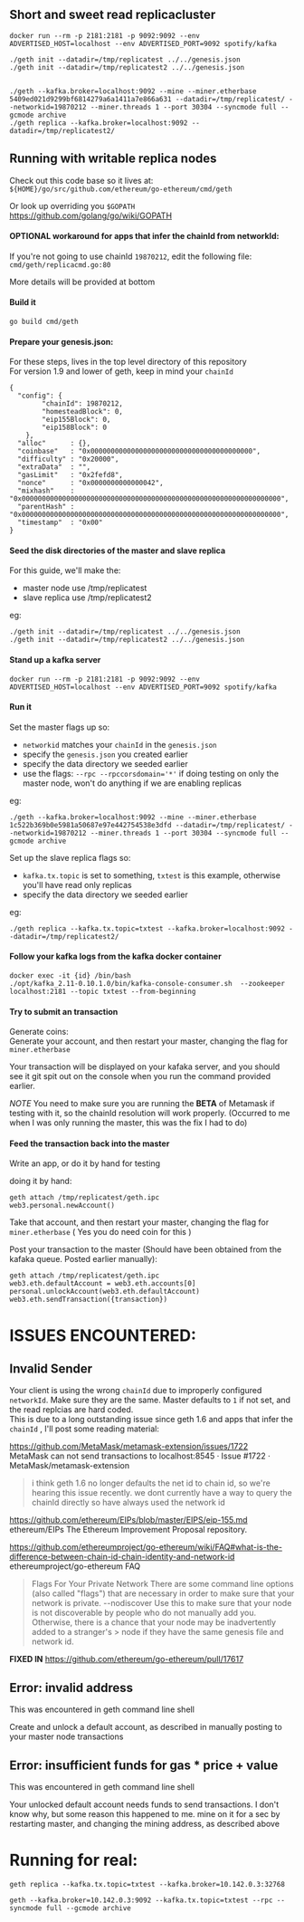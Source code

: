 ## Short and sweet read replicacluster
    docker run --rm -p 2181:2181 -p 9092:9092 --env ADVERTISED_HOST=localhost --env ADVERTISED_PORT=9092 spotify/kafka

    ./geth init --datadir=/tmp/replicatest ../../genesis.json
    ./geth init --datadir=/tmp/replicatest2 ../../genesis.json


    ./geth --kafka.broker=localhost:9092 --mine --miner.etherbase 5409ed021d9299bf6814279a6a1411a7e866a631 --datadir=/tmp/replicatest/ --networkid=19870212 --miner.threads 1 --port 30304 --syncmode full --gcmode archive
    ./geth replica --kafka.broker=localhost:9092 --datadir=/tmp/replicatest2/


## Running with writable replica nodes

Check out this code base so it lives at:  
`${HOME}/go/src/github.com/ethereum/go-ethereum/cmd/geth`  

Or look up overriding you `$GOPATH` https://github.com/golang/go/wiki/GOPATH

#### OPTIONAL workaround for apps that infer the chainId from networkId:

If you're not going to use chainId `19870212`, edit the following file: `cmd/geth/replicacmd.go:80`

More details will be provided at bottom


#### Build it

    go build cmd/geth

#### Prepare your genesis.json:

For these steps, lives in the top level directory of this repository  
For version 1.9 and lower of geth, keep in mind your `chainId`  

    {
      "config": {
            "chainId": 19870212,
            "homesteadBlock": 0,
            "eip155Block": 0,
            "eip158Block": 0
        },
      "alloc"      : {},
      "coinbase"   : "0x0000000000000000000000000000000000000000",
      "difficulty" : "0x20000",
      "extraData"  : "",
      "gasLimit"   : "0x2fefd8",
      "nonce"      : "0x0000000000000042",
      "mixhash"    : "0x0000000000000000000000000000000000000000000000000000000000000000",
      "parentHash" : "0x0000000000000000000000000000000000000000000000000000000000000000",
      "timestamp"  : "0x00"
    }

#### Seed the disk directories of the master and slave replica

For this guide, we'll make the:  
- master node use /tmp/replicatest  
- slave replica use /tmp/replicatest2  

eg:

    ./geth init --datadir=/tmp/replicatest ../../genesis.json
    ./geth init --datadir=/tmp/replicatest2 ../../genesis.json


#### Stand up a kafka server

    docker run --rm -p 2181:2181 -p 9092:9092 --env ADVERTISED_HOST=localhost --env ADVERTISED_PORT=9092 spotify/kafka

#### Run it


Set the master flags up so:  
- `networkid` matches your `chainId` in the `genesis.json`  
- specify the `genesis.json` you created earlier  
- specify the data directory we seeded earlier  
- use the flags: `--rpc --rpccorsdomain='*'` if doing testing on only the master node, won't do anything if we are enabling replicas  

eg:

    ./geth --kafka.broker=localhost:9092 --mine --miner.etherbase 1c522b369b0e5981a50687e97e442754538e3dfd --datadir=/tmp/replicatest/ --networkid=19870212 --miner.threads 1 --port 30304 --syncmode full --gcmode archive

Set up the slave replica flags so:  
- `kafka.tx.topic` is set to something, `txtest` is this example, otherwise you'll have read only replicas  
- specify the data directory we seeded earlier  

eg:

    ./geth replica --kafka.tx.topic=txtest --kafka.broker=localhost:9092 --datadir=/tmp/replicatest2/


#### Follow your kafka logs from the kafka docker container

    docker exec -it {id} /bin/bash
    ./opt/kafka_2.11-0.10.1.0/bin/kafka-console-consumer.sh  --zookeeper localhost:2181 --topic txtest --from-beginning


#### Try to submit an transaction

Generate coins:  
Generate your account, and then restart your master, changing the flag for `miner.etherbase`  

Your transaction will be displayed on your kafaka server, and you should see it git spit out on the console when you run the command provided earlier.

*NOTE* You need to make sure you are running the **BETA** of Metamask if testing with it, so the chainId resolution will work properly. (Occurred to me when I was only running the master, this was the fix I had to do)

#### Feed the transaction back into the master

Write an app, or do it by hand for testing

doing it by hand:

    geth attach /tmp/replicatest/geth.ipc  
    web3.personal.newAccount()  

Take that account, and then restart your master, changing the flag for `miner.etherbase` ( Yes you do need coin for this )

Post your transaction to the master (Should have been obtained from the kafaka queue. Posted earlier manually):

    geth attach /tmp/replicatest/geth.ipc
    web3.eth.defaultAccount = web3.eth.accounts[0]
    personal.unlockAccount(web3.eth.defaultAccount)
    web3.eth.sendTransaction({transaction})


# ISSUES ENCOUNTERED:
## Invalid Sender

Your client is using the wrong `chainId` due to improperly configured `networkId`. Make sure they are the same. Master defaults to `1` if not set, and the read replcias are hard coded.  
This is due to a long outstanding issue since geth 1.6 and apps that infer the `chainId` , I'll post some reading material:  

https://github.com/MetaMask/metamask-extension/issues/1722  
MetaMask can not send transactions to localhost:8545 · Issue #1722 · MetaMask/metamask-extension  
> i think geth 1.6 no longer defaults the net id to chain id, so we're hearing this issue recently. we dont currently have a way to query the chainId directly so have always used the network id

https://github.com/ethereum/EIPs/blob/master/EIPS/eip-155.md  
ethereum/EIPs The Ethereum Improvement Proposal repository.  


https://github.com/ethereumproject/go-ethereum/wiki/FAQ#what-is-the-difference-between-chain-id-chain-identity-and-network-id  
ethereumproject/go-ethereum FAQ  

> Flags For Your Private Network
> There are some command line options (also called "flags") that are necessary in order to make sure that your network is private.
> --nodiscover
Use this to make sure that your node is not discoverable by people who do not manually add you. Otherwise, there is a chance that your node may be inadvertently added to a stranger's > node if they have the same genesis file and network id.

**FIXED IN** https://github.com/ethereum/go-ethereum/pull/17617

## Error: invalid address

This was encountered in geth command line shell

Create and unlock a default account, as described in manually posting to your master node transactions

## Error: insufficient funds for gas * price + value

This was encountered in geth command line shell

Your unlocked default account needs funds to send transactions. I don't know why, but some reason this happened to me. mine on it for a sec by restarting master, and changing the mining address, as described above


# Running for real:

    geth replica --kafka.tx.topic=txtest --kafka.broker=10.142.0.3:32768

    geth --kafka.broker=10.142.0.3:9092 --kafka.tx.topic=txtest --rpc --syncmode full --gcmode archive
